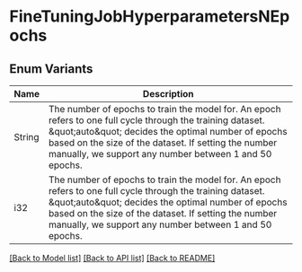 # FineTuningJobHyperparametersNEpochs

## Enum Variants

| Name | Description |
|---- | -----|
| String | The number of epochs to train the model for. An epoch refers to one full cycle through the training dataset. \&quot;auto\&quot; decides the optimal number of epochs based on the size of the dataset. If setting the number manually, we support any number between 1 and 50 epochs. |
| i32 | The number of epochs to train the model for. An epoch refers to one full cycle through the training dataset. \&quot;auto\&quot; decides the optimal number of epochs based on the size of the dataset. If setting the number manually, we support any number between 1 and 50 epochs. |

[[Back to Model list]](../README.md#documentation-for-models) [[Back to API list]](../README.md#documentation-for-api-endpoints) [[Back to README]](../README.md)


